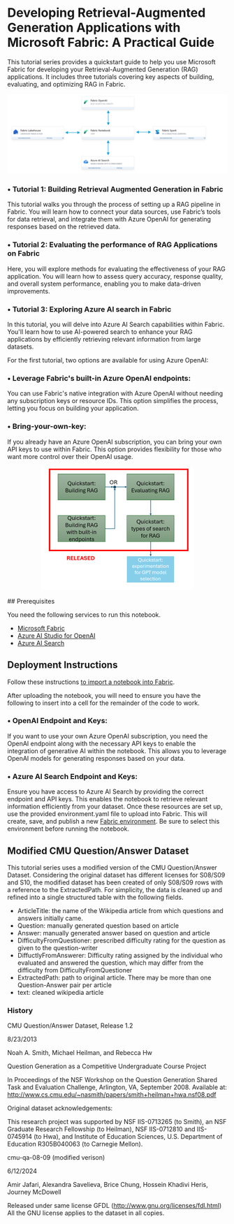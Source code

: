 # Developing Retrieval-Augmented Generation Applications with Microsoft Fabric: A Practical Guide

This tutorial series provides a quickstart guide to help you use Microsoft Fabric for developing your Retrieval-Augmented Generation (RAG) applications. It includes three tutorials covering key aspects of building, evaluating, and optimizing RAG in Fabric.

<img src="fabric_guidance_genai.png" style="width:1000px;"/>

### •	Tutorial 1: Building Retrieval Augmented Generation in Fabric
This tutorial walks you through the process of setting up a RAG pipeline in Fabric. You will learn how to connect your data sources, use Fabric’s tools for data retrieval, and integrate them with Azure OpenAI for generating responses based on the retrieved data.

### •	Tutorial 2: Evaluating the performance of RAG Applications on Fabric
Here, you will explore methods for evaluating the effectiveness of your RAG application. You will learn how to assess query accuracy, response quality, and overall system performance, enabling you to make data-driven improvements.

### •	Tutorial 3: Exploring Azure AI search in Fabric
In this tutorial, you will delve into Azure AI Search capabilities within Fabric. You'll learn how to use AI-powered search to enhance your RAG applications by efficiently retrieving relevant information from large datasets.


For the first tutorial, two options are available for using Azure OpenAI:

### •	Leverage Fabric's built-in Azure OpenAI endpoints:
You can use Fabric's native integration with Azure OpenAI without needing any subscription keys or resource IDs. This option simplifies the process, letting you focus on building your application.

### •	Bring-your-own-key:
If you already have an Azure OpenAI subscription, you can bring your own API keys to use within Fabric. This option provides flexibility for those who want more control over their OpenAI usage.

<p align="center">
<img src="fabric_guidance_modules.png" style="width:350px;"/>
</p>
## Prerequisites

You need the following services to run this notebook.

- [Microsoft Fabric](https://aka.ms/fabric/getting-started)
- [Azure AI Studio for OpenAI](https://aka.ms/what-is-ai-studio)
- [Azure AI Search](https://aka.ms/azure-ai-search)

## Deployment Instructions

Follow these instructions [to import a notebook into Fabric](https://learn.microsoft.com/en-us/fabric/data-engineering/how-to-use-notebook). 

After uploading the notebook, you will need to ensure you have the following to insert into a cell for the remainder of the code to work.

### •	OpenAI Endpoint and Keys:
If you want to use your own Azure OpenAI subscription, you need the OpenAI endpoint along with the necessary API keys to enable the integration of generative AI within the notebook. This allows you to leverage OpenAI models for generating responses based on your data.

### •	Azure AI Search Endpoint and Keys:
Ensure you have access to Azure AI Search by providing the correct endpoint and API keys. This enables the notebook to retrieve relevant information efficiently from your dataset.
Once these resources are set up, use the provided environment.yaml file to upload into Fabric. This will create, save, and publish a new [Fabric environment](https://learn.microsoft.com/en-us/fabric/data-engineering/create-and-use-environment). Be sure to select this environment before running the notebook.

## Modified CMU Question/Answer Dataset
This tutorial series uses a modified version of the CMU Question/Answer Dataset. Considering the original dataset has different licenses for S08/S09 and S10, the modified dataset has been created of only S08/S09 rows with a reference to the ExtractedPath. For simplicity, the data is cleaned up and refined into a single structured table with the following fields.

- ArticleTitle: the name of the Wikipedia article from which questions and answers initially came.
- Question: manually generated question based on article
- Answer: manually generated answer based on question and article
- DifficultyFromQuestioner: prescribed difficulty rating for the question as given to the question-writer
- DiffuctlyFromAnswerer: Difficulty rating assigned by the individual who evaluated and answered the question, which may differ from the difficulty from DifficultyFromQuestioner
- ExtractedPath: path to original article. There may be more than one Question-Answer pair per article
- text: cleaned wikipedia article

### History 
CMU Question/Answer Dataset, Release 1.2

8/23/2013

Noah A. Smith, Michael Heilman, and Rebecca Hw

Question Generation as a Competitive Undergraduate Course Project

In Proceedings of the NSF Workshop on the Question Generation Shared Task and Evaluation Challenge, Arlington, VA, September 2008. 
Available at: http://www.cs.cmu.edu/~nasmith/papers/smith+heilman+hwa.nsf08.pdf

Original dataset acknowledgements:

This research project was supported by NSF IIS-0713265 (to Smith), an NSF Graduate Research Fellowship (to Heilman), NSF IIS-0712810 and IIS-0745914 (to Hwa), and Institute of Education Sciences, U.S. Department of Education R305B040063 (to Carnegie Mellon).

cmu-qa-08-09 (modified verison)

6/12/2024

Amir Jafari, Alexandra Savelieva, Brice Chung, Hossein Khadivi Heris, Journey McDowell

Released under same license GFDL (http://www.gnu.org/licenses/fdl.html)
All the GNU license applies to the dataset in all copies.
